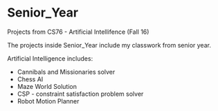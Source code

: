 # Senior_Year
Projects from CS76 - Artificial Intellifence (Fall 16)

The projects inside Senior_Year include my classwork from senior year. 

Artificial Intelligence includes: 
  - Cannibals and Missionaries solver
  - Chess AI
  - Maze World Solution
  - CSP - constraint satisfaction problem solver
  - Robot Motion Planner
